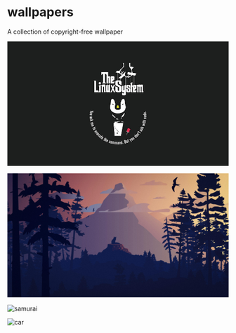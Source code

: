 # wallpapers
A collection of copyright-free wallpaper

![The Linux Way](TheLinuxWay.jpg "wallpaper")

![cat_forest](cat_forest.jpg "wallpaper")

![samurai](samurai.jpg "wallpaper")

![car](car.jpg "wallpaper")
